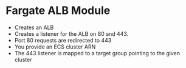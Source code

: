 
# Fargate ALB Module

- Creates an ALB
- Creates a listener for the ALB on 80 and 443.
- Port 80 requests are redirected to 443
- You provide an ECS cluster ARN
- The 443 listener is mapped to a target group pointing to the given cluster
